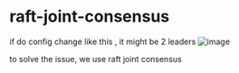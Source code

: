 # raft-joint-consensus


if do config change like this , it might be 2 leaders 
![image](https://user-images.githubusercontent.com/42014258/215267704-f343851c-c980-4e0f-bf07-371e1f9641f4.png)


to solve the issue, we use raft joint consensus
